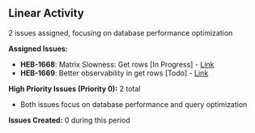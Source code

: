 ## Linear Activity

2 issues assigned, focusing on database performance optimization

**Assigned Issues:**
- **HEB-1668**: Matrix Slowness: Get rows [In Progress] - [Link](https://linear.app/heb/issue/HEB-1668)
- **HEB-1669**: Better observability in get rows [Todo] - [Link](https://linear.app/heb/issue/HEB-1669)

**High Priority Issues (Priority 0):** 2 total
- Both issues focus on database performance and query optimization

**Issues Created:** 0 during this period